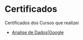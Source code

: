 # Certificados
Certificados dos Cursos que realizei 

 - [Analise de Dados|Google](https://github.com/rodrigo-fernandes092/Certificados/blob/main/Data%20Analytics/Rodrigo%20Fernandes%20Silva%20-%20Certificado%20Google%20Analise%20Dados.pdf)
